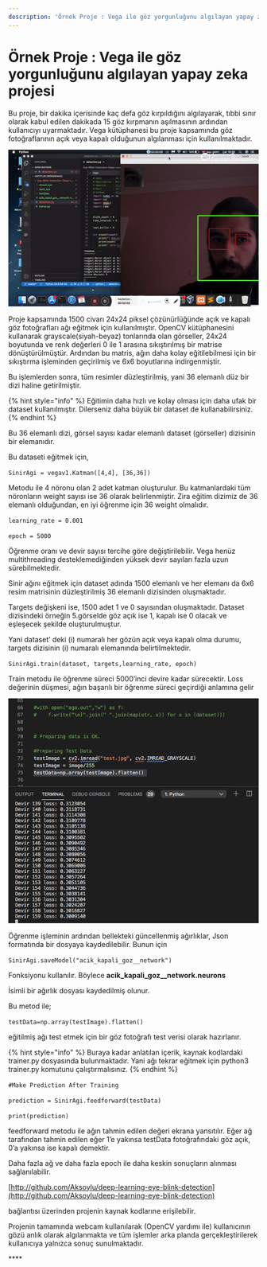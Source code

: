 ```yaml
---
description: 'Örnek Proje : Vega ile göz yorgunluğunu algılayan yapay zeka projesi'
---
```


# Örnek Proje : Vega ile göz yorgunluğunu algılayan yapay zeka projesi

Bu proje, bir dakika içerisinde kaç defa göz kırpıldığını algılayarak, tıbbi sınır olarak kabul edilen dakikada 15 göz kırpmanın aşılmasının ardından kullanıcıyı uyarmaktadır. Vega kütüphanesi bu proje kapsamında göz fotoğraflarının açık veya kapalı olduğunun algılanması için kullanılmaktadır.

![](../../.gitbook/assets/aga.gif)

Proje kapsamında 1500 civarı 24x24 piksel çözünürlüğünde açık ve kapalı göz fotoğrafları ağı eğitmek için kullanılmıştır. OpenCV kütüphanesini kullanarak grayscale\(siyah-beyaz\) tonlarında olan görseller, 24x24 boyutunda ve renk değerleri 0 ile 1 arasına sıkıştırılmış bir matrise dönüştürülmüştür. Ardından bu matris, ağın daha kolay eğitilebilmesi için bir sıkıştırma işleminden geçirilmiş ve 6x6 boyutlarına indirgenmiştir.

Bu işlemlerden sonra, tüm resimler düzleştirilmiş, yani 36 elemanlı düz bir dizi haline getirilmiştir.

{% hint style="info" %}
Eğitimin daha hızlı ve kolay olması için daha ufak bir dataset kullanılmıştır. Dilerseniz daha büyük bir dataset de kullanabilirsiniz.
{% endhint %}

Bu 36 elemanlı dizi, görsel sayısı kadar elemanlı dataset \(görseller\) dizisinin bir elemanıdır.

Bu dataseti eğitmek için,

`SinirAgi = vegav1.Katman([4,4], [36,36])`

Metodu ile 4 nöronu olan 2 adet katman oluşturulur. Bu katmanlardaki tüm nöronların weight sayısı ise 36 olarak belirlenmiştir. Zira eğitim dizimiz de 36 elemanlı olduğundan, en iyi öğrenme için 36 weight olmalıdır.

`learning_rate = 0.001`

`epoch = 5000`

Öğrenme oranı ve devir sayısı tercihe göre değiştirilebilir. Vega henüz multithreading desteklemediğinden yüksek devir sayıları fazla uzun sürebilmektedir.

Sinir ağını eğitmek için dataset adında 1500 elemanlı ve her elemanı da 6x6 resim matrisinin düzleştirilmiş 36 elemanlı dizisinden oluşmaktadır.

Targets değişkeni ise, 1500 adet 1 ve 0 sayısından oluşmaktadır. Dataset dizisindeki örneğin 5.görselde göz açık ise 1, kapalı ise 0 olacak ve eşleşecek şekilde oluşturulmuştur.

Yani dataset’ deki \(i\) numaralı her gözün açık veya kapalı olma durumu, targets dizisinin \(i\) numaralı elemanında belirtilmektedir.

`SinirAgi.train(dataset, targets,learning_rate, epoch)`

Train metodu ile öğrenme süreci 5000’inci devire kadar sürecektir. Loss değerinin düşmesi, ağın başarılı bir öğrenme süreci geçirdiği anlamına gelir

![](../../.gitbook/assets/0.png)

Öğrenme işleminin ardından bellekteki güncellenmiş ağırlıklar, Json formatında bir dosyaya kaydedilebilir. Bunun için

`SinirAgi.saveModel("acik_kapali_goz__network")`

Fonksiyonu kullanılır. Böylece **acik\_kapali\_goz\_\_network.neurons**

İsimli bir ağırlık dosyası kaydedilmiş olunur.

Bu metod ile;

`testData=np.array(testImage).flatten()`

eğitilmiş ağı test etmek için bir göz fotoğrafı test verisi olarak hazırlanır.

{% hint style="info" %}
Buraya kadar anlatılan içerik, kaynak kodlardaki trainer.py dosyasında bulunmaktadır. Yani ağı tekrar eğitmek için python3 trainer.py komutunu çalıştırmalısınız.
{% endhint %}

`#Make Prediction After Training`

`prediction = SinirAgi.feedforward(testData)`

`print(prediction)`

feedforward metodu ile ağın tahmin edilen değeri ekrana yansıtılır. Eğer ağ tarafından tahmin edilen eğer 1’e yakınsa testData fotoğrafındaki göz açık, 0’a yakınsa ise kapalı demektir.

Daha fazla ağ ve daha fazla epoch ile daha keskin sonuçların alınması sağlanılabilir.

[http://github.com/Aksoylu/deep-learning-eye-blink-detection](http://github.com/Aksoylu/deep-learning-eye-blink-detection)

bağlantısı üzerinden projenin kaynak kodlarıne erişilebilir.

Projenin tamamında webcam kullanılarak \(OpenCV yardımı ile\) kullanıcının gözü anlık olarak algılanmakta ve tüm işlemler arka planda gerçekleştirilerek kullanıcıya yalnızca sonuç sunulmaktadır.

\*\*\*\*

